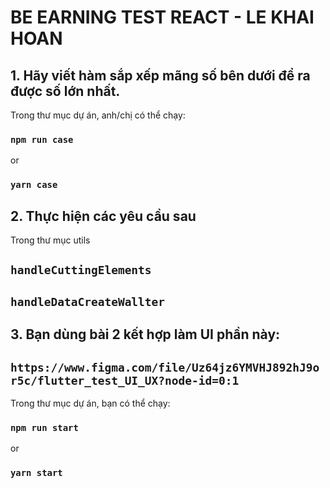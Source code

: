 # BE EARNING TEST REACT - LE KHAI HOAN

## 1. Hãy viết hàm sắp xếp mãng số bên dưới để ra được số lớn nhất.

Trong thư mục dự án, anh/chị có thể chạy:

  ### `npm run case`
  or
  ### `yarn case`

## 2. Thực hiện các yêu cầu sau

Trong thư mục utils
## `handleCuttingElements`
## `handleDataCreateWallter`

## 3. Bạn dùng bài 2 kết hợp làm UI phần này:
## `https://www.figma.com/file/Uz64jz6YMVHJ892hJ9or5c/flutter_test_UI_UX?node-id=0:1`

Trong thư mục dự án, bạn có thể chạy:

  ### `npm run start`
  or
  ### `yarn start`
